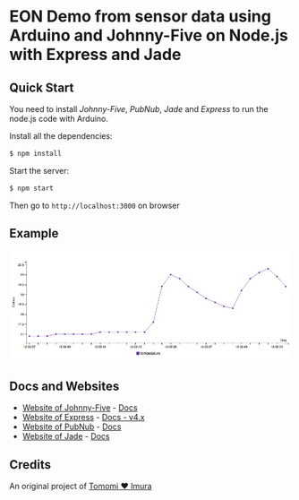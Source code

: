 # EON Demo from sensor data using Arduino and Johnny-Five on Node.js with Express and Jade

## Quick Start
You need to install *Johnny-Five*, *PubNub*, *Jade* and *Express* to run the node.js code with Arduino.

Install all the dependencies: 

```bash
$ npm install
```

Start the server:
```bash
$ npm start
```
Then go to `http://localhost:3000` on browser

## Example
![EON line graph](public/img/eon-screenshot.png)

## Docs and Websites
* [Website of Johnny-Five](http://johnny-five.io/) - [Docs](https://github.com/rwaldron/johnny-five/wiki)
* [Website of Express](http://expressjs.com/) - [Docs - v4.x](http://expressjs.com/en/4x/api.html)
* [Website of PubNub](https://www.pubnub.com/) - [Docs](https://www.pubnub.com/documentation/)
* [Website of Jade](http://jade-lang.com/) - [Docs](http://jade-lang.com/reference/)

## Credits
An original project of [Tomomi ❤ Imura](https://github.com/girliemac)